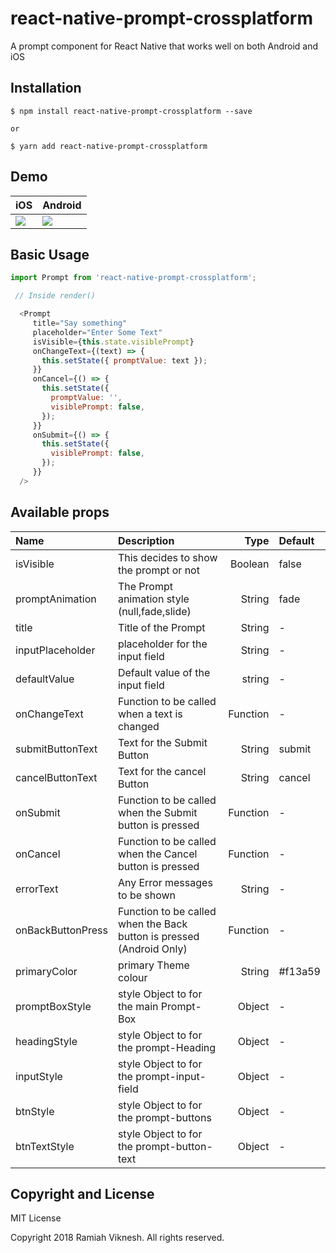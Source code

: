# react-native-prompt-crossplatform
 A prompt component for React Native that works well on both Android and iOS

## Installation

```
$ npm install react-native-prompt-crossplatform --save

or

$ yarn add react-native-prompt-crossplatform

```

## Demo

| iOS | Android |
| --- | ------- |
| ![](./demo-Ios.gif) | ![](./demo-Android.gif) |

## Basic Usage

```js
import Prompt from 'react-native-prompt-crossplatform';

 // Inside render()

  <Prompt
     title="Say something"
     placeholder="Enter Some Text"
     isVisible={this.state.visiblePrompt}
     onChangeText={(text) => {
       this.setState({ promptValue: text });
     }}
     onCancel={() => {
       this.setState({
         promptValue: '',
         visiblePrompt: false,
       });
     }}
     onSubmit={() => {
       this.setState({
         visiblePrompt: false,
       });
     }}
  />
```
## Available props


 Name                  | Description                                 | Type     | Default
:--------------------- |:------------------------------------------- | --------:|:------------------
 isVisible             | This decides to show the prompt or not      | Boolean  | false
 promptAnimation       | The Prompt animation style (null,fade,slide)| String   | fade
 title                 | Title of the Prompt                         | String   | -
 inputPlaceholder      | placeholder for the input field             | String   | -
 defaultValue          | Default value of the input field            | string   | -
 onChangeText          | Function to be called when a text is changed| Function | -
 submitButtonText      | Text for the Submit Button                  | String   | submit
 cancelButtonText      | Text for the cancel Button                  | String   | cancel
 onSubmit              | Function to be called when the Submit button is pressed | Function | -
 onCancel              | Function to be called when the Cancel button is pressed | Function | -
 errorText             | Any Error messages to be shown              | String   | -
 onBackButtonPress     | Function to be called when the Back button is pressed (Android Only) |Function | -
 primaryColor          | primary Theme colour                        | String   | #f13a59
 promptBoxStyle        | style Object to for the main Prompt-Box     | Object | -
 headingStyle          | style Object to for the prompt-Heading      | Object | -
 inputStyle            | style Object to for the prompt-input-field  | Object | -
 btnStyle              | style Object to for the prompt-buttons      | Object | -
 btnTextStyle          | style Object to for the prompt-button-text  | Object | -

## Copyright and License

 MIT License

Copyright 2018 Ramiah Viknesh. All rights reserved.
